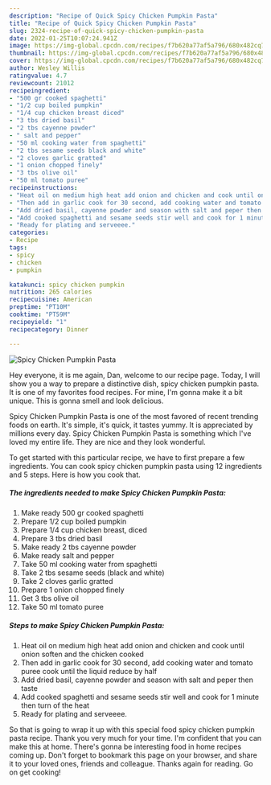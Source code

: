 ```yaml
---
description: "Recipe of Quick Spicy Chicken Pumpkin Pasta"
title: "Recipe of Quick Spicy Chicken Pumpkin Pasta"
slug: 2324-recipe-of-quick-spicy-chicken-pumpkin-pasta
date: 2022-01-25T10:07:24.941Z
image: https://img-global.cpcdn.com/recipes/f7b620a77af5a796/680x482cq70/spicy-chicken-pumpkin-pasta-recipe-main-photo.jpg
thumbnail: https://img-global.cpcdn.com/recipes/f7b620a77af5a796/680x482cq70/spicy-chicken-pumpkin-pasta-recipe-main-photo.jpg
cover: https://img-global.cpcdn.com/recipes/f7b620a77af5a796/680x482cq70/spicy-chicken-pumpkin-pasta-recipe-main-photo.jpg
author: Wesley Willis
ratingvalue: 4.7
reviewcount: 21012
recipeingredient:
- "500 gr cooked spaghetti"
- "1/2 cup boiled pumpkin"
- "1/4 cup chicken breast diced"
- "3 tbs dried basil"
- "2 tbs cayenne powder"
- " salt and pepper"
- "50 ml cooking water from spaghetti"
- "2 tbs sesame seeds black and white"
- "2 cloves garlic gratted"
- "1 onion chopped finely"
- "3 tbs olive oil"
- "50 ml tomato puree"
recipeinstructions:
- "Heat oil on medium high heat add onion and chicken and cook until onion soften and the chicken cooked"
- "Then add in garlic cook for 30 second, add cooking water and tomato puree cook until the liquid reduce by half"
- "Add dried basil, cayenne powder and season with salt and peper then taste"
- "Add cooked spaghetti and sesame seeds stir well and cook for 1 minute then turn of the heat"
- "Ready for plating and serveeee."
categories:
- Recipe
tags:
- spicy
- chicken
- pumpkin

katakunci: spicy chicken pumpkin 
nutrition: 265 calories
recipecuisine: American
preptime: "PT10M"
cooktime: "PT59M"
recipeyield: "1"
recipecategory: Dinner

---
```



![Spicy Chicken Pumpkin Pasta](https://img-global.cpcdn.com/recipes/f7b620a77af5a796/680x482cq70/spicy-chicken-pumpkin-pasta-recipe-main-photo.jpg)

Hey everyone, it is me again, Dan, welcome to our recipe page. Today, I will show you a way to prepare a distinctive dish, spicy chicken pumpkin pasta. It is one of my favorites food recipes. For mine, I'm gonna make it a bit unique. This is gonna smell and look delicious.



Spicy Chicken Pumpkin Pasta is one of the most favored of recent trending foods on earth. It's simple, it's quick, it tastes yummy. It is appreciated by millions every day. Spicy Chicken Pumpkin Pasta is something which I've loved my entire life. They are nice and they look wonderful.


To get started with this particular recipe, we have to first prepare a few ingredients. You can cook spicy chicken pumpkin pasta using 12 ingredients and 5 steps. Here is how you cook that.

<!--inarticleads1-->

##### The ingredients needed to make Spicy Chicken Pumpkin Pasta:

1. Make ready 500 gr cooked spaghetti
1. Prepare 1/2 cup boiled pumpkin
1. Prepare 1/4 cup chicken breast, diced
1. Prepare 3 tbs dried basil
1. Make ready 2 tbs cayenne powder
1. Make ready  salt and pepper
1. Take 50 ml cooking water from spaghetti
1. Take 2 tbs sesame seeds (black and white)
1. Take 2 cloves garlic gratted
1. Prepare 1 onion chopped finely
1. Get 3 tbs olive oil
1. Take 50 ml tomato puree




<!--inarticleads2-->

##### Steps to make Spicy Chicken Pumpkin Pasta:

1. Heat oil on medium high heat add onion and chicken and cook until onion soften and the chicken cooked
1. Then add in garlic cook for 30 second, add cooking water and tomato puree cook until the liquid reduce by half
1. Add dried basil, cayenne powder and season with salt and peper then taste
1. Add cooked spaghetti and sesame seeds stir well and cook for 1 minute then turn of the heat
1. Ready for plating and serveeee.




So that is going to wrap it up with this special food spicy chicken pumpkin pasta recipe. Thank you very much for your time. I'm confident that you can make this at home. There's gonna be interesting food in home recipes coming up. Don't forget to bookmark this page on your browser, and share it to your loved ones, friends and colleague. Thanks again for reading. Go on get cooking!
